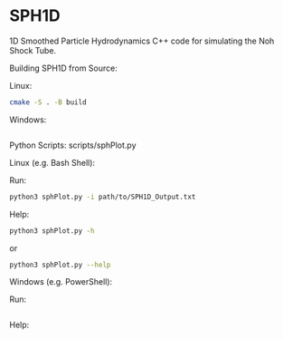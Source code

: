 # SPH1D
1D Smoothed Particle Hydrodynamics C++ code for simulating the Noh Shock Tube.

Building SPH1D from Source:

Linux:
```bash
cmake -S . -B build
```

Windows:
```powershell
```

Python Scripts:
scripts/sphPlot.py

Linux (e.g. Bash Shell):

Run:
```bash
python3 sphPlot.py -i path/to/SPH1D_Output.txt
```
Help:
```bash
python3 sphPlot.py -h
```
or
```bash
python3 sphPlot.py --help
```

Windows (e.g. PowerShell):

Run:
```powershell
```

Help:
```powershell
```

